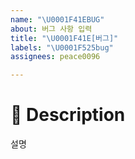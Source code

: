 ```yaml
---
name: "\U0001F41EBUG"
about: 버그 사항 입력
title: "\U0001F41E[버그]"
labels: "\U0001F525bug"
assignees: peace0096

---
```


# 📖 Description
설명
